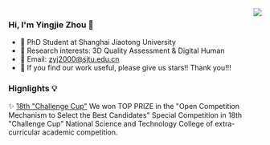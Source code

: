 <img align="right" src="https://github-readme-stats.vercel.app/api?username=zyj-2000&show_icons=true&icon_color=718096&text_color=718096&bg_color=ffffff&hide_title=true" />

### Hi, I'm Yingjie Zhou 👋

- 🔭 PhD Student at Shanghai Jiaotong University
- 🌱 Research interests: 3D Quality Assessment & Digital Human
- 💬 Email: zyj2000@sjtu.edu.cn
- 👯 If you find our work useful, please give us stars!! Thank you!!!

### Hignlights 💡
✨ [18th "Challenge Cup"](https://github.com/zyj-2000/CUMT_2D_PhotoSpeaker) We won TOP PRIZE in the "Open Competition Mechanism to Select the Best Candidates" Special Competition in 18th "Challenge Cup" National Science and Technology College of extra-curricular academic competition.

<!--
**zyj-2000/zyj-2000** is a ✨ _special_ ✨ repository because its `README.md` (this file) appears on your GitHub profile.
CE1D2D
Here are some ideas to get you started:


- 😄 Pronouns: ...
- ⚡ Fun fact: ...
-->
